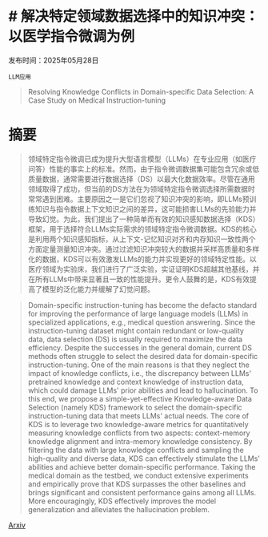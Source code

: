 # # 解决特定领域数据选择中的知识冲突：以医学指令微调为例

发布时间：2025年05月28日

`LLM应用`

> Resolving Knowledge Conflicts in Domain-specific Data Selection: A Case Study on Medical Instruction-tuning

# 摘要

> 领域特定指令微调已成为提升大型语言模型（LLMs）在专业应用（如医疗问答）性能的事实上的标准。然而，由于指令微调数据集可能包含冗余或低质量数据，通常需要进行数据选择（DS）以最大化数据效率。尽管在通用领域取得了成功，但当前的DS方法在为领域特定指令微调选择所需数据时常常遇到困难。主要原因之一是它们忽视了知识冲突的影响，即LLMs预训练知识与指令数据上下文知识之间的差异，这可能损害LLMs的先验能力并导致幻觉。为此，我们提出了一种简单而有效的知识感知数据选择（KDS）框架，用于选择符合LLMs实际需求的领域特定指令微调数据。KDS的核心是利用两个知识感知指标，从上下文-记忆知识对齐和内存知识一致性两个方面定量测量知识冲突。通过过滤知识冲突较大的数据并采样高质量和多样化的数据，KDS可以有效激发LLMs的能力并实现更好的领域特定性能。以医疗领域为实验床，我们进行了广泛实验，实证证明KDS超越其他基线，并在所有LLMs中带来显著且一致的性能提升。更令人鼓舞的是，KDS有效提高了模型的泛化能力并缓解了幻觉问题。

> Domain-specific instruction-tuning has become the defacto standard for improving the performance of large language models (LLMs) in specialized applications, e.g., medical question answering. Since the instruction-tuning dataset might contain redundant or low-quality data, data selection (DS) is usually required to maximize the data efficiency. Despite the successes in the general domain, current DS methods often struggle to select the desired data for domain-specific instruction-tuning. One of the main reasons is that they neglect the impact of knowledge conflicts, i.e., the discrepancy between LLMs' pretrained knowledge and context knowledge of instruction data, which could damage LLMs' prior abilities and lead to hallucination. To this end, we propose a simple-yet-effective Knowledge-aware Data Selection (namely KDS) framework to select the domain-specific instruction-tuning data that meets LLMs' actual needs. The core of KDS is to leverage two knowledge-aware metrics for quantitatively measuring knowledge conflicts from two aspects: context-memory knowledge alignment and intra-memory knowledge consistency. By filtering the data with large knowledge conflicts and sampling the high-quality and diverse data, KDS can effectively stimulate the LLMs' abilities and achieve better domain-specific performance. Taking the medical domain as the testbed, we conduct extensive experiments and empirically prove that KDS surpasses the other baselines and brings significant and consistent performance gains among all LLMs. More encouragingly, KDS effectively improves the model generalization and alleviates the hallucination problem.

[Arxiv](https://arxiv.org/abs/2505.21958)